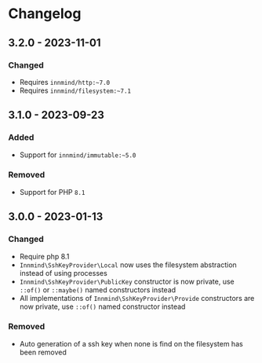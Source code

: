 # Changelog

## 3.2.0 - 2023-11-01

### Changed

- Requires `innmind/http:~7.0`
- Requires `innmind/filesystem:~7.1`

## 3.1.0 - 2023-09-23

### Added

- Support for `innmind/immutable:~5.0`

### Removed

- Support for PHP `8.1`

## 3.0.0 - 2023-01-13

### Changed

- Require php 8.1
- `Innmind\SshKeyProvider\Local` now uses the filesystem abstraction instead of using processes
- `Innmind\SshKeyProvider\PublicKey` constructor is now private, use `::of()` or `::maybe()` named constructors instead
- All implementations of `Innmind\SshKeyProvider\Provide` constructors are now private, use `::of()` named constructor instead

### Removed

- Auto generation of a ssh key when none is find on the filesystem has been removed
